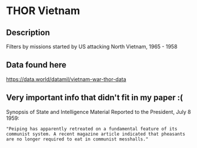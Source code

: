 # THOR Vietnam

## Description

Filters by missions started by US attacking North Vietnam, 1965 - 1958

## Data found here

https://data.world/datamil/vietnam-war-thor-data









## Very important info that didn't fit in my paper :( 
Synopsis of State and Intelligence Material Reported to the President, July 8 1959:


`"Peiping has apparently retreated on a fundamental feature of its communist system. A recent magazine article indicated that pheasants are no longer required to eat in communist messhalls."`

